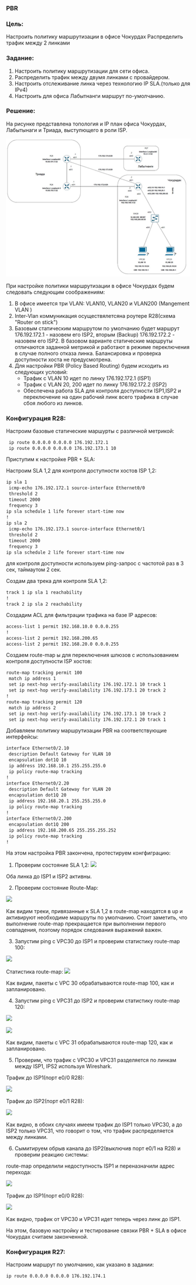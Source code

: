### PBR

### Цель:

Настроить политику маршрутизации в офисе Чокурдах
Распределить трафик между 2 линками

###  Задание:

1. Настроить политику маршрутизации для сети офиса.
2. Распределить трафик между двумя линками с провайдером.
3. Настроить отслеживание линка через технологию IP SLA.(только для IPv4)
4. Настроить для офиса Лабытнанги маршрут по-умолчанию.

### Решение:

На рисунке представлена топология и IP план офиса Чокурдах, Лабытынаги и Триада, выступющего в роли ISP.

![](/Labs/Lab08_PBR/pics/PBR_overview_plan.jpg)


При настройке политики маршрутизации в офисе Чокурдах будем следовать следующим соображениям:
1. В офисе имеется три VLAN:  VLAN10, VLAN20 и VLAN200 (Mangement VLAN )
2. Inter-Vlan коммуникация осуществялетсяна роутере R28(схема "Router on stick")
3. Базовым статическим маршрутом по умолчанию будет маршрут 176.192.172.1 - назовем его ISP2, вторым (Backup) 176.192.172.2 - назовем его ISP2. В базовом варианте статические маршруты отличаются заданной метрикой и работают в режиме переключения в случае полного отказа линка. Балансировка и проверка доступности хоста не предусмотрена.
4. Для настройки PBR (Policy Based Routing) будем исходить из следующих условий:
   - Трафик с VLAN 10 идет по линку 176.192.172.1 (ISP1)
   - Трафик с VLAN 20, 200 идет по линку 176.192.172.2 (ISP2)
   - Обеспечена работа SLA для контроля доступности ISP1,ISP2 и    переключение на один рабочий линк всего трафика в случае сбоя любого из линков.



 ### Конфигурация R28:

Настроим базовые статические маршурты с различной метрикой: 

````
 ip route 0.0.0.0 0.0.0.0 176.192.172.1
 ip route 0.0.0.0 0.0.0.0 176.192.173.1 10
`````

Приступим к настройке PBR + SLA:

Настроим SLA 1,2 для контроля доступности хостов ISP 1,2:

````
ip sla 1
 icmp-echo 176.192.172.1 source-interface Ethernet0/0
 threshold 2
 timeout 2000
 frequency 3
ip sla schedule 1 life forever start-time now
!
ip sla 2
 icmp-echo 176.192.173.1 source-interface Ethernet0/1
 threshold 2
 timeout 2000
 frequency 3
ip sla schedule 2 life forever start-time now

```` 
для контроля доступности используем ping-запрос c частотой раз в 3 сек, таймаутом 2 сек.


Создам два трека для контроля SLA 1,2:

````
track 1 ip sla 1 reachability
!
track 2 ip sla 2 reachability
````

Создадим ACL для фильтрации трафика на базе IP адресов:

````
access-list 1 permit 192.168.10.0 0.0.0.255
!
access-list 2 permit 192.168.200.65
access-list 2 permit 192.168.20.0 0.0.0.255
````

Создаем route-map ы для переключения шлюзов с использованием контроля доступности ISP хостов:

````
route-map tracking permit 100
 match ip address 1
 set ip next-hop verify-availability 176.192.172.1 10 track 1
 set ip next-hop verify-availability 176.192.173.1 20 track 2
!
route-map tracking permit 120
 match ip address 2
 set ip next-hop verify-availability 176.192.173.1 10 track 2
 set ip next-hop verify-availability 176.192.172.1 20 track 1

````

Добавляем политику маршрутизации PBR на соответствующие интерфейсы:

````
interface Ethernet0/2.10
 description Default Gateway for VLAN 10
 encapsulation dot1Q 10
 ip address 192.168.10.1 255.255.255.0
 ip policy route-map tracking
!
interface Ethernet0/2.20
 description Default Gateway for VLAN 20
 encapsulation dot1Q 20
 ip address 192.168.20.1 255.255.255.0
 ip policy route-map tracking
!
interface Ethernet0/2.200
 encapsulation dot1Q 200
 ip address 192.168.200.65 255.255.255.252
 ip policy route-map tracking
!
````


На этом настройка PBR закончена, протестируем конгфиграцию:

1. Проверим состояние SLA 1,2:
![](/Labs/Lab08_PBR/pics/SLA_stat.jpg)

Оба линка до ISP1 и ISP2 активны.

2. Проверим состояние Route-Map:

![](/Labs/Lab08_PBR/pics/Route_map_basic.jpg)

Как видим треки, привязанные к SLA 1,2 в route-map находятся в up и активируют необходиме маршруты по умолчанию. Стоит заметить, что выполнение route-map прекращается при выполнении первого совпадения, поэтому порядок следования выражений важен.

3. Запустим ping с VPC30 до ISP1 и проверим статистику route-map 100:

![](/Labs/Lab08_PBR/pics/VPC30_ping%20ISP1.jpg)

 Статистика route-map:
 ![](/Labs/Lab08_PBR/pics/Route_map_VPC30_ping.jpg)

 Как видим, пакеты с VPC 30 обрабатываются route-map 100, как и запланировано.

 4. Запустим ping с VPC31 до ISP2 и проверим статистику route-map 120:

 ![](/Labs/Lab08_PBR/pics/VPC31_ping%20ISP2.jpg)

 ![](/Labs/Lab08_PBR/pics/Route_map_VPC31_ping.jpg)

 Как видим, пакеты с VPC 31 обрабатываются route-map 120, как и запланировано.

 5. Проверим, что трафик с VPC30 и VPC31 разделяется по линкам между ISP1, IPS2 используя Wireshark.

 Трафик до ISP1(порт e0/0 R28):

 ![](/Labs/Lab08_PBR/pics/Wireshark_ISP1.jpg)

 Трафик до ISP2(порт e0/1 R28):

  ![](/Labs/Lab08_PBR/pics/Wireshark_ISP2.jpg)

  Как видно, в обоих случаях имеем трафик до ISP1 только VPC30, а до ISP2 только VPC31, что говорит о том, что трафик распределяется между линками.


  6. Сымитируем обрыв канала до ISP2(выключив порт e0/1 на R28) и проверим реакцию системы:

  route-map определили недоступность ISP1 и переназначили адрес перехода:

  ![](/Labs/Lab08_PBR/pics/Route_IPS2_shut.jpg)

  Трафик до ISP1(порт e0/0 R28):

  ![](/Labs/Lab08_PBR/pics/Wireshark_ISP1_ISP2_down.jpg)

  Как видно, трафик от VPC30 и VPC31 идет теперь через линк до ISP1.

  На этом, базовую настройку и тестирование связки PBR + SLA в офисе  Чокурдах считаем законченной.


### Конфигурация R27:

Настроим маршрут по умолчанию, как указано в задании:

  ````
  ip route 0.0.0.0 0.0.0.0 176.192.174.1
  ````


  